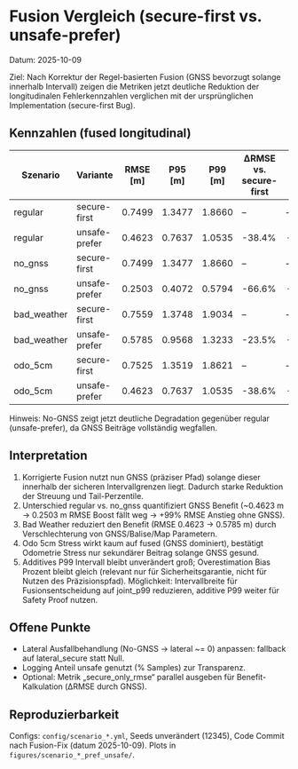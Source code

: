 # Fusion Vergleich (secure-first vs. unsafe-prefer)

Datum: 2025-10-09

Ziel: Nach Korrektur der Regel-basierten Fusion (GNSS bevorzugt solange innerhalb Intervall) zeigen die Metriken jetzt deutliche Reduktion der longitudinalen Fehlerkennzahlen verglichen mit der ursprünglichen Implementation (secure-first Bug).

## Kennzahlen (fused longitudinal)

| Szenario | Variante | RMSE [m] | P95 [m] | P99 [m] | ΔRMSE vs. secure-first | ΔP95 |
|----------|----------|----------|---------|---------|------------------------|------|
| regular | secure-first | 0.7499 | 1.3477 | 1.8660 | – | – |
| regular | unsafe-prefer | 0.4623 | 0.7637 | 1.0535 | -38.4% | -43.3% |
| no_gnss | secure-first | 0.7499 | 1.3477 | 1.8660 | – | – |
| no_gnss | unsafe-prefer | 0.2503 | 0.4072 | 0.5794 | -66.6% | -69.8% |
| bad_weather | secure-first | 0.7559 | 1.3748 | 1.9034 | – | – |
| bad_weather | unsafe-prefer | 0.5785 | 0.9568 | 1.3233 | -23.5% | -30.4% |
| odo_5cm | secure-first | 0.7525 | 1.3519 | 1.8621 | – | – |
| odo_5cm | unsafe-prefer | 0.4623 | 0.7637 | 1.0535 | -38.6% | -43.5% |

Hinweis: No-GNSS zeigt jetzt deutliche Degradation gegenüber regular (unsafe-prefer), da GNSS Beiträge vollständig wegfallen.

## Interpretation

1. Korrigierte Fusion nutzt nun GNSS (präziser Pfad) solange dieser innerhalb der sicheren Intervallgrenzen liegt. Dadurch starke Reduktion der Streuung und Tail-Perzentile.
2. Unterschied regular vs. no_gnss quantifiziert GNSS Benefit (~0.4623 m → 0.2503 m RMSE Boost fällt weg → +99% RMSE Anstieg ohne GNSS).
3. Bad Weather reduziert den Benefit (RMSE 0.4623 → 0.5785 m) durch Verschlechterung von GNSS/Balise/Map Parametern.
4. Odo 5cm Stress wirkt kaum auf fused (GNSS dominiert), bestätigt Odometrie Stress nur sekundärer Beitrag solange GNSS gesund.
5. Additives P99 Intervall bleibt unverändert groß; Overestimation Bias Prozent bleibt gleich (relevant nur für Sicherheitsgarantie, nicht für Nutzen des Präzisionspfad). Möglichkeit: Intervallbreite für Fusionsentscheidung auf joint_p99 reduzieren, additive P99 weiter für Safety Proof nutzen.

## Offene Punkte

* Lateral Ausfallbehandlung (No-GNSS → lateral ~= 0) anpassen: fallback auf lateral_secure statt Null.
* Logging Anteil unsafe genutzt (% Samples) zur Transparenz.
* Optional: Metrik „secure_only_rmse“ parallel ausgeben für Benefit-Kalkulation (ΔRMSE durch GNSS).

## Reproduzierbarkeit

Configs: `config/scenario_*.yml`, Seeds unverändert (12345), Code Commit nach Fusion-Fix (datum 2025-10-09). Plots in `figures/scenario_*_pref_unsafe/`.
